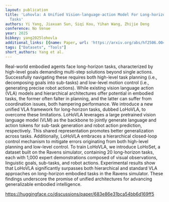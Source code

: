 ```yaml
---
layout: publication
title: 'Lohovla: A Unified Vision-language-action Model For Long-horizon Embodied
  Tasks'
authors: Yi Yang, Jiaxuan Sun, Siqi Kou, Yihan Wang, Zhijie Deng
conference: No Venue
year: 2025
bibkey: yang2025lohovla
additional_links: [{name: Paper, url: 'https://arxiv.org/abs/hf2506.00411'}]
tags: ["Datasets", "Tools"]
short_authors: Yang et al.
---
```

Real-world embodied agents face long-horizon tasks, characterized by high-level goals demanding multi-step solutions beyond single actions. Successfully navigating these requires both high-level task planning (i.e., decomposing goals into sub-tasks) and low-level motion control (i.e., generating precise robot actions). While existing vision language action (VLA) models and hierarchical architectures offer potential in embodied tasks, the former often falter in planning, and the latter can suffer from coordination issues, both hampering performance. We introduce a new unified VLA framework for long-horizon tasks, dubbed LoHoVLA, to overcome these limitations. LoHoVLA leverages a large pretrained vision language model (VLM) as the backbone to jointly generate language and action tokens for sub-task generation and robot action prediction, respectively. This shared representation promotes better generalization across tasks. Additionally, LoHoVLA embraces a hierarchical closed-loop control mechanism to mitigate errors originating from both high-level planning and low-level control. To train LoHoVLA, we introduce LoHoSet, a dataset built on the Ravens simulator, containing 20 long-horizon tasks, each with 1,000 expert demonstrations composed of visual observations, linguistic goals, sub-tasks, and robot actions. Experimental results show that LoHoVLA significantly surpasses both hierarchical and standard VLA approaches on long-horizon embodied tasks in the Ravens simulator. These findings underscore the promise of unified architectures for advancing generalizable embodied intelligence.

https://huggingface.co/discussions/paper/683e86e31bca54bb6d169ff5